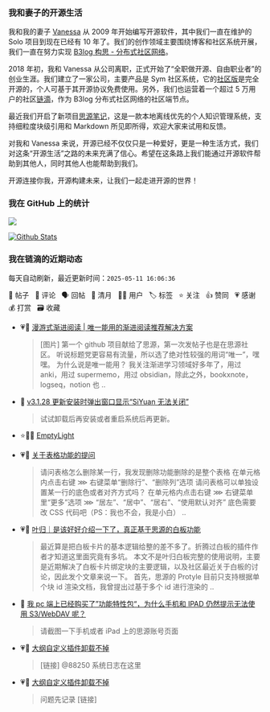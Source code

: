 ### 我和妻子的开源生活

我和我的妻子 [Vanessa](https://github.com/Vanessa219) 从 2009 年开始编写开源软件，其中我们一直在维护的 Solo 项目到现在已经有 10 年了。我们的创作领域主要围绕博客和社区系统开展，我们一直在努力实现 [B3log 构思 - 分布式社区网络](https://ld246.com/article/1546941897596)。

2018 年初，我和 Vanessa 从公司离职，正式开始了“全职做开源、自由职业者”的创业生涯。我们建立了一家公司，主要产品是 Sym 社区系统，它的[社区版](https://github.com/88250/symphony)是完全开源的，个人可基于其开源协议免费使用。另外，我们也运营着一个超过 5 万用户的社区[链滴](https://ld246.com)，作为 B3log 分布式社区网络的社区端节点。

最近我们开启了新项目[思源笔记](https://github.com/siyuan-note/siyuan)，这是一款本地离线优先的个人知识管理系统，支持细粒度块级引用和 Markdown 所见即所得，欢迎大家来试用和反馈。

对我和 Vanessa 来说，开源已经不仅仅只是一种爱好，更是一种生活方式，我们对这条“开源生活”之路的未来充满了信心。希望在这条路上我们能通过开源软件帮助到其他人，同时其他人也能帮助到我们。

开源连接你我，开源构建未来，让我们一起走进开源的世界！

### 我在 GitHub 上的统计

<a title="Hits" target="_blank" href="https://github.com/88250/88250"><img src="https://hits.b3log.org/88250/88250.svg"></a>

[![Github Stats](https://github-readme-stats.vercel.app/api?username=88250&theme=tokyonight&show_icons=true)](https://github.com/88250)

<!--events start -->

### 我在链滴的近期动态

每天自动刷新，最近更新时间：`2025-05-11 16:06:36`

📝 帖子 &nbsp; 💬 评论 &nbsp; 🗣 回帖 &nbsp; 🌙 清月 &nbsp; 👨‍💻 用户 &nbsp; 🏷️ 标签 &nbsp; ⭐️ 关注 &nbsp; 👍 赞同 &nbsp; 💗 感谢 &nbsp; 💰 打赏 &nbsp; 🗃 收藏

* 💗📝 [漫游式渐进阅读 | 唯一能用的渐进阅读推荐解决方案](https://ld246.com/article/1746802777105)

  > [图片] 第一个 github 项目献给了思源，第一次发帖子也是在思源社区。 听说标题党更容易有流量，所以选了绝对性较强的用词“唯一”，嘿嘿。 为什么说是唯一能用？ 我关注渐进学习领域好多年了，用过 anki，用过 supermemo，用过 obsidian，除此之外，bookxnote，logseq，notion 也 ..
* 💬 [v3.1.28 更新安装时弹出窗口显示“SiYuan 无法关闭”](https://ld246.com/article/1746766471471/comment/1746766607450#comments)

  > 试试卸载后再安装或者重启系统后再更新。
* ⭐️👨‍💻 [EmptyLight](https://ld246.com/member/EmptyLight)

  > 
* 💗💬 [关于表格功能的提问](https://ld246.com/article/1746752386764/comment/1746755601075#comments)

  > 请问表格怎么删除某一行，我发现删除功能删除的是整个表格 在单元格内点击右键 ⋙ 右键菜单“删除行”、“删除列”选项 请问表格可以单独设置某一行的底色或者对齐方式吗？ 在单元格内点击右键 ⋙ 右键菜单里“更多”选项 ⋙ “居左”、“居中”、“居右”、“使用默认对齐” 底色需要改 CSS 代码吧（PS：我也不会，我是小白） ..
* 💗📝 [叶归｜是该好好介绍一下了，真正基于思源的白板功能](https://ld246.com/article/1746707440517)

  > 最近算是把白板卡片的基本逻辑给整的差不多了。折腾过白板的插件作者才知道这里面究竟有多坑。 本文不是叶归白板完整的使用说明，主要是近期解决了白板卡片绑定块的主要逻辑，以及社区最近关于白板的讨论，因此发个文章来说一下。 首先，思源的 Protyle 目前只支持根据单个块 id 渲染文档，我曾提出过基于多个 id 进行渲染的 ..
* 💬 [我 pc 端上已经购买了”功能特性包“，为什么手机和 IPAD 仍然提示无法使用 S3/WebDAV 呢？](https://ld246.com/article/1746696368531/comment/1746696427227#comments)

  > 请截图一下手机或者 iPad 上的思源账号页面
* 💗💬 [大纲自定义插件卸载不掉](https://ld246.com/article/1746606949822/comment/1746608676055#comments)

  > [链接] @88250 系统日志在这里
* 💗💬 [大纲自定义插件卸载不掉](https://ld246.com/article/1746606949822/comment/1746610737623#comments)

  > 问题先记录 [链接]


<!--events end -->
